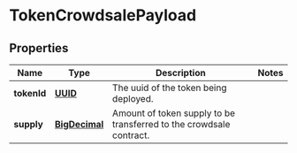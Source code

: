 
# TokenCrowdsalePayload

## Properties
Name | Type | Description | Notes
------------ | ------------- | ------------- | -------------
**tokenId** | [**UUID**](UUID.md) | The uuid of the token being deployed. |
**supply** | [**BigDecimal**](BigDecimal.md) | Amount of token supply to be transferred to the crowdsale contract. |
